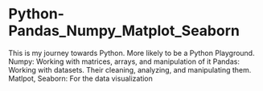 # Python-Pandas_Numpy_Matplot_Seaborn
This is my journey towards Python. More likely to be a Python Playground.
Numpy: Working with matrices, arrays, and manipulation of it
Pandas: Working with datasets. Their cleaning, analyzing, and manipulating them.
Matlpot, Seaborn: For the data visualization

